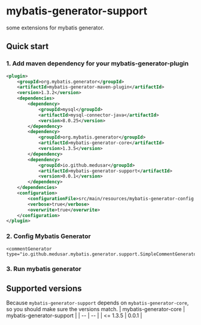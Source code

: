 # mybatis-generator-support
some extensions for mybatis generator.

## Quick start

### 1. Add maven dependency for your mybatis-generator-plugin
```xml
<plugin>
    <groupId>org.mybatis.generator</groupId>
    <artifactId>mybatis-generator-maven-plugin</artifactId>
    <version>1.3.2</version>
    <dependencies>
        <dependency>
            <groupId>mysql</groupId>
            <artifactId>mysql-connector-java</artifactId>
            <version>8.0.25</version>
        </dependency>
        <dependency>
            <groupId>org.mybatis.generator</groupId>
            <artifactId>mybatis-generator-core</artifactId>
            <version>1.3.5</version>
        </dependency>
        <dependency>
            <groupId>io.github.medusar</groupId>
            <artifactId>mybatis-generator-support</artifactId>
            <version>0.0.1</version>
        </dependency>
    </dependencies>
    <configuration>
        <configurationFile>src/main/resources/mybatis-generator-config.xml</configurationFile>
        <verbose>true</verbose>
        <overwrite>true</overwrite>
    </configuration>
</plugin>
```

### 2. Config Mybatis Generator
```
<commentGenerator type="io.github.medusar.mybatis.generator.support.SimpleCommentGenerator"/>
```

### 3. Run mybatis generator

## Supported versions
Because `mybatis-generator-support` depends on `mybatis-generator-core`, 
so you should make sure the versions match. 
| mybatis-generator-core | mybatis-generator-support |
| -- | -- |
| <= 1.3.5 | 0.0.1 | 